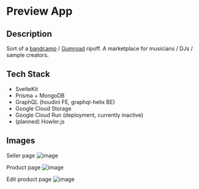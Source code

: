 # Preview App

## Description
Sort of a [bandcamp](https://bandcamp.com/) / [Gumroad](https://gumroad.com/) ripoff. A marketplace for musicians / DJs / sample creators.

## Tech Stack
- SvelteKit
- Prisma + MongoDB
- GraphQL (houdini FE, graphql-helix BE)
- Google Cloud Storage
- Google Cloud Run (deployment, currently inactive)
- (planned) Howler.js

## Images
Seller page
![image](https://user-images.githubusercontent.com/22242264/146788761-ebc79301-65b5-4087-b8a9-3e8534f53b01.png)

Product page
![image](https://user-images.githubusercontent.com/22242264/146788852-28e4b1da-4164-4785-a7c7-5f78fd70e2ac.png)

Edit product page
![image](https://user-images.githubusercontent.com/22242264/146789362-5e24338b-bc11-4ac3-9b70-16908099c9f7.png)
